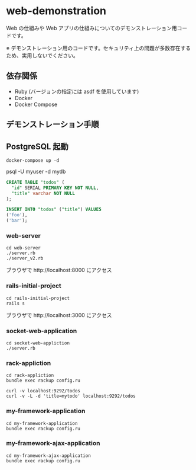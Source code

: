# web-demonstration

Web の仕組みや Web アプリの仕組みについてのデモンストレーション用コードです。

※ デモンストレーション用のコードです。セキュリティ上の問題が多数存在するため、実用しないでください。

## 依存関係

* Ruby (バージョンの指定には asdf を使用しています)
* Docker
* Docker Compose

## デモンストレーション手順

## PostgreSQL 起動

```shell
docker-compose up -d
```

psql -U myuser -d mydb

```sql
CREATE TABLE "todos" (
  "id" SERIAL PRIMARY KEY NOT NULL,
  "title" varchar NOT NULL
);

INSERT INTO "todos" ("title") VALUES
('foo'),
('bar');
```

### web-server

```shell
cd web-server
./server.rb
./server_v2.rb
```

ブラウザで http://localhost:8000 にアクセス

### rails-initial-project

```shell
cd rails-initial-project
rails s
```

ブラウザで http://localhost:3000 にアクセス

### socket-web-application

```shell
cd socket-web-appliction
./server.rb
```

### rack-appliction

```shell
cd rack-appliction
bundle exec rackup config.ru
```

```shell
curl -v localhost:9292/todos
curl -v -L -d 'title=mytodo' localhost:9292/todos
```

### my-framework-application

```shell
cd my-framework-application
bundle exec rackup config.ru
```

### my-framework-ajax-application

```shell
cd my-framework-ajax-application
bundle exec rackup config.ru
```
